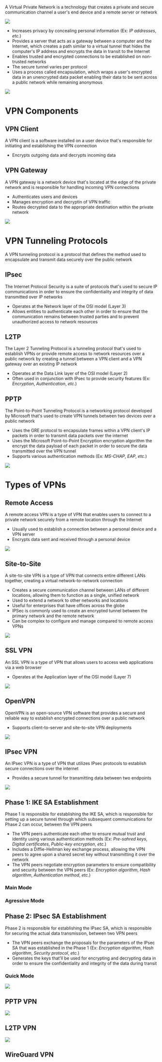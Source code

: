 A Virtual Private Network is a technology that creates a private and secure communication channel a user's end device and a remote server or network

![](https://github.com/JonmarCorpuz/SecondBrain/blob/main/Assets/1_uoTideZRhY7hXrho-9wbFg.png)

* Increases privacy by concealing personal information (Ex: *IP addresses*, *etc.*)
* Provides a server that acts as a gateway between a computer and the Internet, which creates a path similar to a virtual tunnel that hides the computer's IP address and encrypts the data in transit to the Internet
* Enables trusted and encrypted connections to be established on non-trusted networks
* The secure tunnel varies per protocol
* Uses a process called encapsulation, which wraps a user's encrypted data in an unencrypted data packet enabling their data to be sent across a public network while remaining anonymous

![](https://github.com/JonmarCorpuz/SecondBrain/blob/main/Assets/Whitespace.png)

# VPN Components

## VPN Client

A VPN client is a software installed on a user device that's responsible for initiating and establishing the VPN connection

* Encrypts outgoing data and decrypts incoming data

## VPN Gateway

A VPN gateway is a network device that's located at the edge of the private network and is responsible for handling incoming VPN connections

* Authenticates users and devices
* Manages encryption and decryptin of VPN traffic
* Routes decrypted data to the appropriate destination within the private network

![](https://github.com/JonmarCorpuz/SecondBrain/blob/main/Assets/Whitespace.png)

# VPN Tunneling Protocols

A VPN tunneling protocol is a protocol that defines the method used to encapsulate and transmit data securely over the public network

## IPsec

The Internet Protocol Security is a suite of protocols that's used to secure IP communications in order to ensure the confidentiality and integrity of data transmitted over IP networks

* Operates at the Network layer of the OSI model (Layer 3)
* Allows entities to authenticate each other in order to ensure that the communication remains between trusted parties and to prevent unauthorized access to network resources

## L2TP

The Layer 2 Tunneling Protocol is a tunneling protocol that's used to establish VPNs or provide remote access to network resources over a public network by creating a tunnel between a VPN client and a VPN gateway over an existing IP network

* Operates at the Data Link layer of the OSI model (Layer 2)
* Often used in conjunction with IPsec to provide security features (Ex: *Encryption*, *Authentication*, *etc.*)

## PPTP

The Point-to-Point Tunneling Protocol is a networking protocol developed by Microsoft that's used to create VPN tunnels between two devices over a public network

* Uses the GRE protocol to encapsulate frames within a VPN client's IP packets in order to transmit data packets over the internet
* Uses the Microsoft Point-to-Point Encryption encryption algorithm the encrypt the data payload of each packet in order to secure the data transmitted over the VPN tunnel
* Supports various authentication methods (Ex: *MS-CHAP*, *EAP*, *etc.*)

![](https://github.com/JonmarCorpuz/SecondBrain/blob/main/Assets/Whitespace.png)

# Types of VPNs

## Remote Access

A remote access VPN is a type of VPN that enables users to connect to a private network securely from a remote location through the Internet

* Usually used to establish a connection between a personal device and a VPN server
* Encrypts data sent and received through a personal device

![](https://github.com/JonmarCorpuz/SecondBrain/blob/main/Assets/Whitespace.png)

## Site-to-Site 

A site-to-site VPN is a type of VPN that connects entire different LANs together, creating a virtual network-to-network connection

* Creates a secure communication channel between LANs of different locations, allowing them to function as a single, unified network
* Used to extend a network to other networks and locations 
* Useful for enterprises that have offices across the globe
* IPSec is commonly used to create an encrypted tunnel between the primary network and the remote network
* Can be complex to configure and manage compared to remote access VPNs

![](https://github.com/JonmarCorpuz/SecondBrain/blob/main/Assets/Whitespace.png)

## SSL VPN

An SSL VPN is a type of VPN that allows users to access web applications via a web browser

* Operates at the Application layer of the OSI model (Layer 7)

![](https://github.com/JonmarCorpuz/SecondBrain/blob/main/Assets/Whitespace.png)

## OpenVPN

OpenVPN is an open-source VPN software that provides a secure and reliable way to establish encrypted connections over a public network

* Supports client-to-server and site-to-site VPN deployments

![](https://github.com/JonmarCorpuz/SecondBrain/blob/main/Assets/Whitespace.png)

## IPsec VPN

An IPsec VPN is a type of VPN that utilizes IPsec protocols to establish secure connections over the internet

* Provides a secure tunnel for transmitting data between two endpoints

![](https://github.com/JonmarCorpuz/SecondBrain/blob/main/Assets/hgfghfgdfhgsdgfgddfhhgdfdfhfdsdgfsdgdsg.PNG)

## Phase 1: IKE SA Establishment

Phase 1 is responsible for establishing the IKE SA, which is responsible for setting up a secure tunnel through which subsequent communications for Phase 2 can occur, between the VPN peers

* The VPN peers authenticate each other to ensure mutual trust and identity using various authentication methods (Ex: *Pre-sahred keys*, *Digital certificates*, *Public-key encryption*, *etc.*)
* Includes a Diffie-Hellman key exchange process, allowing the VPN peers to agree upon a shared secret key without transmitting it over the network
* The VPN peers negotiate encryption parameters to ensure compatibility and security between the VPN peers (Ex: *Encryption algorithm*, *Hash algorithm*, *Authentication method*, *etc.*)

### Main Mode

### Agressive Mode

## Phase 2: IPsec SA Establishment

Phase 2 is responsible for establishing the IPsec SA, which is responsible for securing the actual data transmission, between two VPN peers

* The VPN peers exchange the proposals for the parameters of the IPsec SA that was established in the Phase 1 (Ex: *Encryption algorithm*, *Hash algorithm*, *Security protocol*, *etc.*)
* Generates the keys that'll be used for encrypting and decrypting data in order to ensure the confidentiality and integrity of the data during transit

### Quick Mode


![](https://github.com/JonmarCorpuz/SecondBrain/blob/main/Assets/Whitespace.png)

## PPTP VPN

![](https://github.com/JonmarCorpuz/SecondBrain/blob/main/Assets/Whitespace.png)

## L2TP VPN

![](https://github.com/JonmarCorpuz/SecondBrain/blob/main/Assets/Whitespace.png)

## WireGuard VPN


